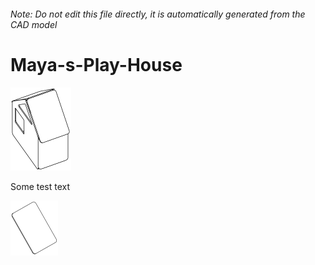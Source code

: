 ###### Note: Do not edit this file directly, it is automatically generated from the CAD model

# Maya-s-Play-House

![](/project.svg)



 Some test text 

![readme](/readme1738714495887.svg)





